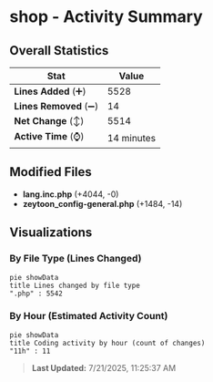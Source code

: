 # shop - Activity Summary 

## Overall Statistics

| Stat                   | Value                                                             |
| ---------------------- | ----------------------------------------------------------------- |
| **Lines Added** (➕)   | 5528                                          |
| **Lines Removed** (➖) | 14                                        |
| **Net Change** (↕)    | 5514                |
| **Active Time** (⌚)   | 14 minutes |


## Modified Files
- **lang.inc.php** (+4044, -0)
- **zeytoon_config-general.php** (+1484, -14)

## Visualizations

### By File Type (Lines Changed)

```mermaid
pie showData
title Lines changed by file type
".php" : 5542
```

### By Hour (Estimated Activity Count)

```mermaid
pie showData
title Coding activity by hour (count of changes)
"11h" : 11
```


> **Last Updated:** 7/21/2025, 11:25:37 AM